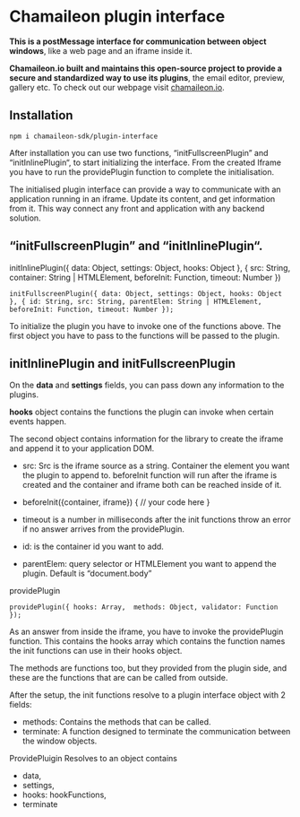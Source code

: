 # Chamaileon plugin interface

**This is a postMessage interface for communication between object windows**, like a web page and an iframe inside it. 

**Chamaileon.io built and maintains this open-source project to provide a secure and standardized way to use its plugins**, the email editor, preview, gallery etc. To check out our webpage visit [chamaileon.io](https://chamaileon.io).
## Installation

`npm i chamaileon-sdk/plugin-interface`


After installation you can use two functions, “initFullscreenPlugin” and “initInlinePlugin“, to start initializing the interface. From the created Iframe you have to run the providePlugin function to complete the initialisation. 

The initialised plugin interface can provide a way to communicate with an application running in an iframe. Update its content, and get information from it. This way connect any front and application with any backend solution.


## “initFullscreenPlugin” and “initInlinePlugin“. 

initInlinePlugin({ data: Object, settings: Object, hooks: Object }, { src: String, container: String | HTMLElement, beforeInit: Function, timeout: Number })

`initFullscreenPlugin({ data: Object, settings: Object, hooks: Object }, { id: String, src: String, parentElem: String | HTMLElement, beforeInit: Function, timeout: Number });`

To initialize the plugin you have to invoke one of the functions above. The first object you have to pass to the functions will be passed to the plugin. 

## initInlinePlugin and initFullscreenPlugin 

On the **data** and **settings** fields, you can pass down any information to the plugins. 

**hooks** object contains the functions the plugin can invoke when certain events happen. 

The second object contains information for the library to create the iframe and append it to your application DOM. 

- src: Src is the iframe source as a string. Container the element you want the plugin to append to. beforeInit function will run after the iframe is created and the container and iframe both can be reached inside of it. 

- beforeInit({container, iframe}) {
	// your code here
}

- timeout is a number in milliseconds after the init functions throw an error if no answer arrives from the providePlugin.

- id: is the container id you want to add. 

- parentElem: query selector or HTMLElement you want to append the plugin. Default is “document.body”


providePlugin

`providePlugin({ hooks: Array,  methods: Object, validator: Function });`

As an answer from inside the iframe, you have to invoke the providePlugin function. This contains the hooks array which contains the function names the init functions can use in their hooks object. 

The methods are functions too, but they provided from the plugin side, and these are the functions that are can be called from outside.

After the setup, the init functions resolve to a plugin interface object with 2 fields:
- methods: Contains the methods that can be called. 
- terminate: A function designed to terminate the communication between the window objects. 

ProvidePluigin Resolves to an object contains 
- data,
- settings,
- hooks: hookFunctions,
- terminate
